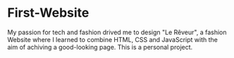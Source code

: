 # First-Website
My passion for tech and fashion drived me to design "Le Rêveur", a fashion Website where I learned to combine HTML, CSS and JavaScript with the aim of achiving a good-looking page. This is a personal project.
